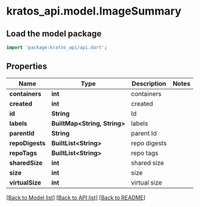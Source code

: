 # kratos_api.model.ImageSummary

## Load the model package
```dart
import 'package:kratos_api/api.dart';
```

## Properties
Name | Type | Description | Notes
------------ | ------------- | ------------- | -------------
**containers** | **int** | containers | 
**created** | **int** | created | 
**id** | **String** | Id | 
**labels** | **BuiltMap&lt;String, String&gt;** | labels | 
**parentId** | **String** | parent Id | 
**repoDigests** | **BuiltList&lt;String&gt;** | repo digests | 
**repoTags** | **BuiltList&lt;String&gt;** | repo tags | 
**sharedSize** | **int** | shared size | 
**size** | **int** | size | 
**virtualSize** | **int** | virtual size | 

[[Back to Model list]](../README.md#documentation-for-models) [[Back to API list]](../README.md#documentation-for-api-endpoints) [[Back to README]](../README.md)


